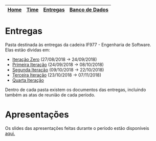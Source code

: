 | [Home](https://github.com/ricarthlima/eo-project-es) | [Time](/docs/paginas/time.md) | [Entregas](/docs/entregas_iterations)  | [Banco de Dados](https://github.com/ricarthlima/eo-project-es#5-banco-de-dados) |
|-|-|-|-|

# Entregas

Pasta destinada às entregas da cadeira IF977 - Engenharia de Software.
Elas estão dividas em:

- [Iteração Zero](https://github.com/ricarthlima/eo-project-es/tree/master/docs/entregas_iterations/I00) (27/08/2018 -> 24/09/2018)
- [Primeira Iteração](https://github.com/ricarthlima/eo-project-es/tree/master/docs/entregas_iterations/I01) (24/09/2018 -> 08/10/2018)
- [Segunda Iteração](https://github.com/ricarthlima/eo-project-es/tree/master/docs/entregas_iterations/I02) (09/10/2018 -> 22/10/2018)
- [Terceira Iteração](https://github.com/ricarthlima/eo-project-es/tree/master/docs/entregas_iterations/I03) (23/10/2018 -> 07/11/2018)
- [Quarta Iteração](https://github.com/ricarthlima/eo-project-es/tree/master/docs/entregas_iterations/I04)

Dentro de cada pasta existem os documentos das entregas, incluindo também as atas de reunião de cada período.

# Apresentações

Os slides das apresentações feitas durante o período estão disponíveis [aqui.](https://github.com/ricarthlima/eo-project-es/tree/master/docs/entregas_iterations/apresentacoes)

